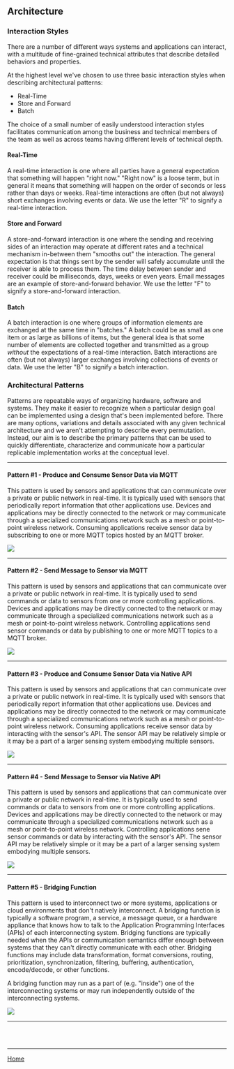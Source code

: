## Architecture

### Interaction Styles

There are a number of different ways systems and applications can interact, with a multitude of fine-grained technical attributes that describe detailed behaviors and properties.

At the highest level we've chosen to use three basic interaction styles when describing architectural patterns:

* Real-Time
* Store and Forward
* Batch

The choice of a small number of easily understood interaction styles facilitates communication among the business and technical members of the team as well as across teams having different levels of technical depth.

#### Real-Time

A real-time interaction is one where all parties have a general expectation that something will happen "right now." "Right now" is a loose term, but in general it means that something will happen on the order of seconds or less rather than days or weeks. Real-time interactions are often (but not always) short exchanges involving events or data. We use the letter "R" to signify a real-time interaction.

#### Store and Forward

A store-and-forward interaction is one where the sending and receiving sides of an interaction may operate at different rates and a technical mechanism in-between them "smooths out" the interaction. The general expectation is that things sent by the sender will safely accumulate until the receiver is able to process them. The time delay between sender and receiver could be milliseconds, days, weeks or even years. Email messages are an example of store-and-forward behavior. We use the letter "F" to signify a store-and-forward interaction.

#### Batch

A batch interaction is one where groups of information elements are exchanged at the same time in "batches." A batch could be as small as one item or as large as billions of items, but the general idea is that some number of elements are collected together and transmitted as a group *without* the expectations of a real-time interaction. Batch interactions are often (but not always) larger exchanges involving collections of events or data. We use the letter "B" to signify a batch interaction.

### Architectural Patterns

Patterns are repeatable ways of organizing hardware, software and systems. They make it easier to recognize when a particular design goal can be implemented using a design that's been implemented before. There are many options, variations and details associated with any given technical architecture and we aren't attempting to describe every permutation. Instead, our aim is to describe the primary patterns that can be used to quickly differentiate, characterize and communicate how a particular replicable implementation works at the conceptual level.

---

#### Pattern #1 - Produce and Consume Sensor Data via MQTT

This pattern is used by sensors and applications that can communicate over a private or public network in real-time. It is typically used with sensors that periodically report information that other applications use. Devices and applications may be directly connected to the network or may communicate through a specialized communications network such as a mesh or point-to-point wireless network. Consuming applications receive sensor data by subscribing to one or more MQTT topics hosted by an MQTT broker.

![](https://replicablesmartcities.github.io/pattern1.svg)

---

#### Pattern #2 - Send Message to Sensor via MQTT

This pattern is used by sensors and applications that can communicate over a private or public network in real-time. It is typically used to send commands or data to sensors from one or more controlling applications. Devices and applications may be directly connected to the network or may communicate through a specialized communications network such as a mesh or point-to-point wireless network. Controlling applications send sensor commands or data by publishing to one or more MQTT topics to a MQTT broker.

![](https://replicablesmartcities.github.io/pattern2.svg)

---

#### Pattern #3 - Produce and Consume Sensor Data via Native API

This pattern is used by sensors and applications that can communicate over a private or public network in real-time. It is typically used with sensors that periodically report information that other applications use. Devices and applications may be directly connected to the network or may communicate through a specialized communications network such as a mesh or point-to-point wireless network. Consuming applications receive sensor data by interacting with the sensor's API. The sensor API may be relatively simple or it may be a part of a larger sensing system embodying multiple sensors.

![](https://replicablesmartcities.github.io/pattern3.svg)

---

#### Pattern #4 - Send Message to Sensor via Native API

This pattern is used by sensors and applications that can communicate over a private or public network in real-time. It is typically used to send commands or data to sensors from one or more controlling applications. Devices and applications may be directly connected to the network or may communicate through a specialized communications network such as a mesh or point-to-point wireless network. Controlling applications sene sensor commands or data by interacting with the sensor's API. The sensor API may be relatively simple or it may be a part of a larger sensing system embodying multiple sensors.

![](https://replicablesmartcities.github.io/pattern4.svg)

---

#### Pattern #5 - Bridging Function

This pattern is used to interconnect two or more systems, applications or cloud environments that don't natively interconnect. A bridging function is typically a software program, a service, a message queue, or a hardware appliance that knows how to talk to the Application Programming Interfaces (APIs) of each interconnecting system. Bridging functions are typically needed when the APIs or communication semantics differ enough between systems that they can't directly communicate with each other. Bridging functions may include data transformation, format conversions, routing, prioritization, synchronization, filtering, buffering, authentication, encode/decode, or other functions.

A bridging function may run as a part of (e.g. "inside") one of the interconnecting systems or may run independently outside of the interconnecting systems.

![](https://replicablesmartcities.github.io/pattern5.svg)

---

<br>
<br>

---
[Home](https://replicablesmartcities.github.io)
